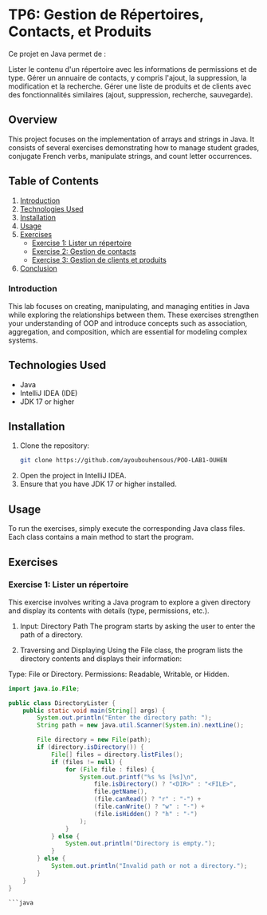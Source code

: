 # TP6: Gestion de Répertoires, Contacts, et Produits


Ce projet en Java permet de :

Lister le contenu d'un répertoire avec les informations de permissions et de type.
Gérer un annuaire de contacts, y compris l'ajout, la suppression, la modification et la recherche.
Gérer une liste de produits et de clients avec des fonctionnalités similaires (ajout, suppression, recherche, sauvegarde).


## Overview
This project focuses on the implementation of arrays and strings in Java. It consists of several exercises demonstrating how to manage student grades, conjugate French verbs, manipulate strings, and count letter occurrences. 

## Table of Contents
1. [Introduction](#introduction)
2. [Technologies Used](#technologies-used)
3. [Installation](#installation)
4. [Usage](#usage)
5. [Exercises](#exercises)
   - [Exercise 1: Lister un répertoire](#exercise-Lister-un-répertoire)
   - [Exercise 2: Gestion de contacts](#exercise-2-Gestion-de-contacts)
   - [Exercise 3: Gestion de clients et produits](#exercise-3-Gestion-de-clients-et-produits)
6. [Conclusion](#Conclusion)

### Introduction
This lab focuses on creating, manipulating, and managing entities in Java while exploring the relationships between them. These exercises strengthen your understanding of OOP and introduce concepts such as association, aggregation, and composition, which are essential for modeling complex systems.

 ## Technologies Used
- Java
- IntelliJ IDEA (IDE)
- JDK 17 or higher

## Installation
1. Clone the repository:
   ```bash
   git clone https://github.com/ayoubouhensous/POO-LAB1-OUHEN
2. Open the project in IntelliJ IDEA.
3. Ensure that you have JDK 17 or higher installed.

   
## Usage
To run the exercises, simply execute the corresponding Java class files. Each class contains a main method to start the program.


## Exercises

### Exercise 1: Lister un répertoire
This exercise involves writing a Java program to explore a given directory and display its contents with details (type, permissions, etc.).

1. Input: Directory Path
The program starts by asking the user to enter the path of a directory.

2. Traversing and Displaying
Using the File class, the program lists the directory contents and displays their information:

Type: File or Directory.
Permissions: Readable, Writable, or Hidden.

```java
import java.io.File;

public class DirectoryLister {
    public static void main(String[] args) {
        System.out.println("Enter the directory path: ");
        String path = new java.util.Scanner(System.in).nextLine();

        File directory = new File(path);
        if (directory.isDirectory()) {
            File[] files = directory.listFiles();
            if (files != null) {
                for (File file : files) {
                    System.out.printf("%s %s [%s]\n", 
                        file.isDirectory() ? "<DIR>" : "<FILE>",
                        file.getName(),
                        (file.canRead() ? "r" : "-") +
                        (file.canWrite() ? "w" : "-") +
                        (file.isHidden() ? "h" : "-")
                    );
                }
            } else {
                System.out.println("Directory is empty.");
            }
        } else {
            System.out.println("Invalid path or not a directory.");
        }
    }
}

```java




